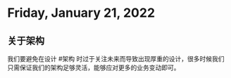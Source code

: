 # Friday, January 21, 2022

## 关于架构

我们要避免在设计 #架构 时过于关注未来而导致出现厚重的设计，很多时候我们只需保证我们的架构足够灵活，能够应对更多的业务变动即可。